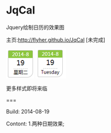 JqCal
=========

Jquery绘制日历的效果图

主页:http://flyher.github.io/JqCal [未完成]

![样式1](1.png)
![样式2](2.png)

更多样式即将来临

===



Build: 2014-08-19

Contont: 1.两种日期效果;